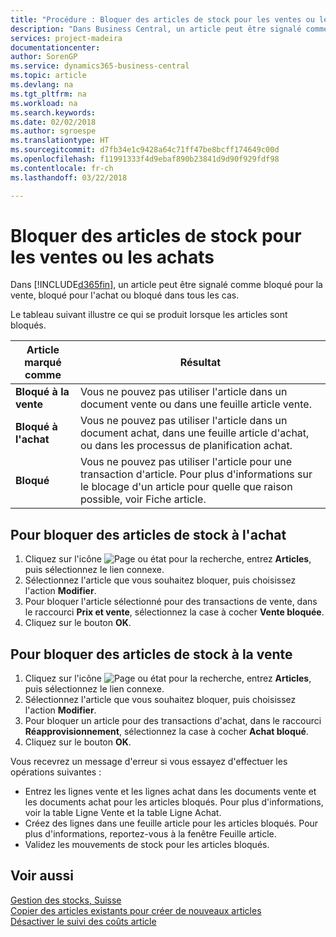 ```yaml
---
title: "Procédure : Bloquer des articles de stock pour les ventes ou les achats"
description: "Dans Business Central, un article peut être signalé comme bloqué pour la vente, bloqué pour l'achat ou bloqué dans tous les cas."
services: project-madeira
documentationcenter: 
author: SorenGP
ms.service: dynamics365-business-central
ms.topic: article
ms.devlang: na
ms.tgt_pltfrm: na
ms.workload: na
ms.search.keywords: 
ms.date: 02/02/2018
ms.author: sgroespe
ms.translationtype: HT
ms.sourcegitcommit: d7fb34e1c9428a64c71ff47be8bcff174649c00d
ms.openlocfilehash: f11991333f4d9ebaf890b23841d9d90f929fdf98
ms.contentlocale: fr-ch
ms.lasthandoff: 03/22/2018

---
```

# <a name="block-inventory-items-for-sales-or-purchases"></a>Bloquer des articles de stock pour les ventes ou les achats
Dans [!INCLUDE[d365fin](../../includes/d365fin_md.md)], un article peut être signalé comme bloqué pour la vente, bloqué pour l'achat ou bloqué dans tous les cas.  

Le tableau suivant illustre ce qui se produit lorsque les articles sont bloqués.  

|Article marqué comme|Résultat|  
|--------------------|------------|  
|**Bloqué à la vente**|Vous ne pouvez pas utiliser l'article dans un document vente ou dans une feuille article vente.|  
|**Bloqué à l'achat**|Vous ne pouvez pas utiliser l'article dans un document achat, dans une feuille article d'achat, ou dans les processus de planification achat.|  
|**Bloqué**|Vous ne pouvez pas utiliser l'article pour une transaction d'article. Pour plus d'informations sur le blocage d'un article pour quelle que raison possible, voir Fiche article.|  

## <a name="to-block-inventory-items-for-sales"></a>Pour bloquer des articles de stock à l'achat  

1.  Cliquez sur l'icône ![Page ou état pour la recherche](../../media/ui-search/search_small.png "Page ou état pour la recherche"), entrez **Articles**, puis sélectionnez le lien connexe.  
2.  Sélectionnez l'article que vous souhaitez bloquer, puis choisissez l'action **Modifier**.  
3.  Pour bloquer l'article sélectionné pour des transactions de vente, dans le raccourci **Prix et vente**, sélectionnez la case à cocher **Vente bloquée**.  
4.  Cliquez sur le bouton **OK**.  

## <a name="to-block-inventory-items-for-purchase"></a>Pour bloquer des articles de stock à la vente  

1.  Cliquez sur l'icône ![Page ou état pour la recherche](../../media/ui-search/search_small.png "Page ou état pour la recherche"), entrez **Articles**, puis sélectionnez le lien connexe.  
2.  Sélectionnez l'article que vous souhaitez bloquer, puis choisissez l'action **Modifier**.  
3.  Pour bloquer un article pour des transactions d'achat, dans le raccourci **Réapprovisionnement**, sélectionnez la case à cocher **Achat bloqué**.  
4.  Cliquez sur le bouton **OK**.  

Vous recevrez un message d'erreur si vous essayez d'effectuer les opérations suivantes :  

- Entrez les lignes vente et les lignes achat dans les documents vente et les documents achat pour les articles bloqués. Pour plus d'informations, voir la table Ligne Vente et la table Ligne Achat.  
- Créez des lignes dans une feuille article pour les articles bloqués. Pour plus d'informations, reportez-vous à la fenêtre Feuille article.  
- Validez les mouvements de stock pour les articles bloqués.  

## <a name="see-also"></a>Voir aussi  
 [Gestion des stocks, Suisse](swiss-inventory-management.md)   
 [Copier des articles existants pour créer de nouveaux articles](how-to-copy-existing-items-to-new-items.md)   
 [Désactiver le suivi des coûts article](how-to-deactivate-item-cost-tracking.md)

